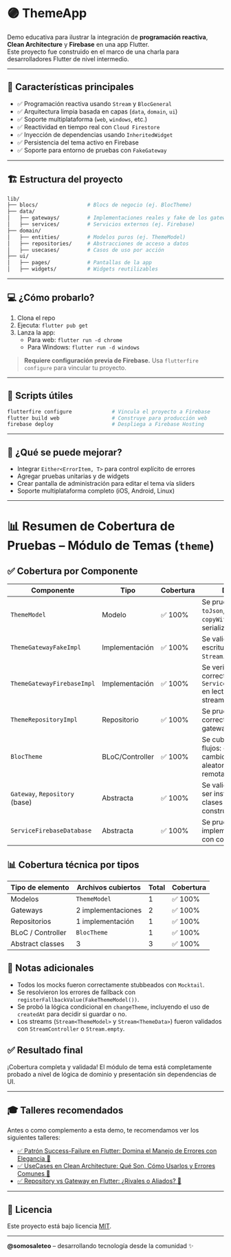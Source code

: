 # 🟣 ThemeApp

Demo educativa para ilustrar la integración de **programación reactiva**, **Clean Architecture** y **Firebase** en una app Flutter.  
Este proyecto fue construido en el marco de una charla para desarrolladores Flutter de nivel intermedio.

---

## 🚀 Características principales

- ✅ Programación reactiva usando `Stream` y `BlocGeneral`
- ✅ Arquitectura limpia basada en capas (`data`, `domain`, `ui`)
- ✅ Soporte multiplataforma (`web`, `windows`, etc.)
- ✅ Reactividad en tiempo real con `Cloud Firestore`
- ✅ Inyección de dependencias usando `InheritedWidget`
- ✅ Persistencia del tema activo en Firebase
- ✅ Soporte para entorno de pruebas con `FakeGateway`

---

## 🏗 Estructura del proyecto

```bash
lib/
├── blocs/                # Blocs de negocio (ej. BlocTheme)
├── data/
│   ├── gateways/         # Implementaciones reales y fake de los gateways
│   ├── services/         # Servicios externos (ej. Firebase)
├── domain/
│   ├── entities/         # Modelos puros (ej. ThemeModel)
│   ├── repositories/     # Abstracciones de acceso a datos
│   ├── usecases/         # Casos de uso por acción
├── ui/
│   ├── pages/            # Pantallas de la app
│   ├── widgets/          # Widgets reutilizables
```

---

## 💻 ¿Cómo probarlo?

1. Clona el repo  
2. Ejecuta: `flutter pub get`
3. Lanza la app:
   - Para web: `flutter run -d chrome`
   - Para Windows: `flutter run -d windows`

> **Requiere configuración previa de Firebase.**
> Usa `flutterfire configure` para vincular tu proyecto.

---

## 🔧 Scripts útiles

```bash
flutterfire configure             # Vincula el proyecto a Firebase
flutter build web                 # Construye para producción web
firebase deploy                   # Despliega a Firebase Hosting
```

---

## 🧪 ¿Qué se puede mejorar?

- Integrar `Either<ErrorItem, T>` para control explícito de errores
- Agregar pruebas unitarias y de widgets
- Crear pantalla de administración para editar el tema vía sliders
- Soporte multiplataforma completo (iOS, Android, Linux)

---

# 📊 Resumen de Cobertura de Pruebas – Módulo de Temas (`theme`)

## ✅ Cobertura por Componente

| Componente                        | Tipo            | Cobertura | Descripción                                                                                  |
|----------------------------------|------------------|-----------|----------------------------------------------------------------------------------------------|
| `ThemeModel`                     | Modelo           | ✅ 100%     | Se prueban: constructor, `toJson`, `fromMap`, `copyWith`, y simetría de serialización.       |
| `ThemeGatewayFakeImpl`           | Implementación   | ✅ 100%     | Se validan lectura, escritura y emisión en `Stream`.                                         |
| `ThemeGatewayFirebaseImpl`       | Implementación   | ✅ 100%     | Se verifica delegación correcta a `ServiceFirebaseDatabase` en lectura, escritura y stream.  |
| `ThemeRepositoryImpl`            | Repositorio      | ✅ 100%     | Se prueba delegación correcta de métodos del gateway.                                        |
| `BlocTheme`                      | BLoC/Controller  | ✅ 100%     | Se cubren todos los flujos: carga inicial, cambio de tema, tema aleatorio y escucha remota. |
| `Gateway`, `Repository` (base)   | Abstracta        | ✅ 100%     | Se valida que pueden ser instanciadas con clases fake con constructor `const`.               |
| `ServiceFirebaseDatabase`        | Abstracta        | ✅ 100%     | Se prueba una implementación fake con constructor `const`.                                   |

## 📊 Cobertura técnica por tipos

| Tipo de elemento     | Archivos cubiertos | Total | Cobertura |
|----------------------|--------------------|-------|-----------|
| Modelos              | `ThemeModel`       | 1     | ✅ 100%    |
| Gateways             | 2 implementaciones | 2     | ✅ 100%    |
| Repositorios         | 1 implementación   | 1     | ✅ 100%    |
| BLoC / Controller    | `BlocTheme`        | 1     | ✅ 100%    |
| Abstract classes     | 3                  | 3     | ✅ 100%    |

## 📌 Notas adicionales

- Todos los mocks fueron correctamente stubbeados con `Mocktail`.
- Se resolvieron los errores de fallback con `registerFallbackValue(FakeThemeModel())`.
- Se probó la lógica condicional en `changeTheme`, incluyendo el uso de `createdAt` para decidir si guardar o no.
- Los streams (`Stream<ThemeModel>` y `Stream<ThemeData>`) fueron validados con `StreamController` o `Stream.empty`.

## ✅ Resultado final

¡Cobertura completa y validada! El módulo de tema está completamente probado a nivel de lógica de dominio y presentación sin dependencias de UI.

---

## 🎓 Talleres recomendados

Antes o como complemento a esta demo, te recomendamos ver los siguientes talleres:

- [✅ Patrón Success-Failure en Flutter: Domina el Manejo de Errores con Elegancia 🚀](https://youtu.be/QAEbBIuwM1M)
- [✅ UseCases en Clean Architecture: Qué Son, Cómo Usarlos y Errores Comunes 🚀](https://youtu.be/QmH3BlwnLs0)
- [✅ Repository vs Gateway en Flutter: ¿Rivales o Aliados? 🚀](https://youtu.be/Uj_jw1sgVyQ)

---

## 📜 Licencia

Este proyecto está bajo licencia [MIT](LICENSE).

---
**@somosaleteo** – desarrollando tecnología desde la comunidad ✨
